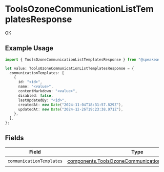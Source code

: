 # ToolsOzoneCommunicationListTemplatesResponse

OK

## Example Usage

```typescript
import { ToolsOzoneCommunicationListTemplatesResponse } from "@speakeasy-sdks/bluesky/models/operations";

let value: ToolsOzoneCommunicationListTemplatesResponse = {
  communicationTemplates: [
    {
      id: "<id>",
      name: "<value>",
      contentMarkdown: "<value>",
      disabled: false,
      lastUpdatedBy: "<id>",
      createdAt: new Date("2024-11-04T18:31:57.829Z"),
      updatedAt: new Date("2024-12-26T19:23:38.071Z"),
    },
  ],
};
```

## Fields

| Field                                                                                                                      | Type                                                                                                                       | Required                                                                                                                   | Description                                                                                                                |
| -------------------------------------------------------------------------------------------------------------------------- | -------------------------------------------------------------------------------------------------------------------------- | -------------------------------------------------------------------------------------------------------------------------- | -------------------------------------------------------------------------------------------------------------------------- |
| `communicationTemplates`                                                                                                   | [components.ToolsOzoneCommunicationDefsTemplateView](../../models/components/toolsozonecommunicationdefstemplateview.md)[] | :heavy_check_mark:                                                                                                         | N/A                                                                                                                        |
